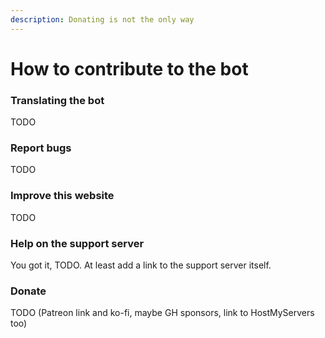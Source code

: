 ```yaml
---
description: Donating is not the only way
---
```


# How to contribute to the bot

### Translating the bot

TODO

### Report bugs

TODO

### Improve this website

TODO

### Help on the support server

You got it, TODO. At least add a link to the support server itself.

### Donate

TODO \(Patreon link and ko-fi, maybe GH sponsors, link to HostMyServers too\)



